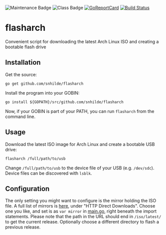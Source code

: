 ![Maintenance Badge](https://img.shields.io/badge/Maintained-yes-success)
![Class Badge](https://img.shields.io/badge/Status-experimental-yellow)
[![GoReportCard](https://goreportcard.com/badge/github.com/snhilde/flasharch)](https://goreportcard.com/report/github.com/snhilde/flasharch)
[![Build Status](https://travis-ci.com/snhilde/flasharch.svg?branch=master)](https://travis-ci.com/snhilde/flasharch)

# flasharch
Convenient script for downloading the latest Arch Linux ISO and creating a bootable flash drive

## Installation
Get the source:
```
go get github.com/snhilde/flasharch
```

Install the program into your GOBIN:
```
go install ${GOPATH}/src/github.com/snhilde/flasharch
```
Now, if your GOBIN is part of your PATH, you can run `flasharch` from the command line.

## Usage
Download the latest ISO image for Arch Linux and create a bootable USB drive:
```
flasharch /full/path/to/usb
```
Change `/full/path/to/usb` to the device file of your USB (e.g. `/dev/sdc`). Device files can be discovered with `lsblk`.

## Configuration
The only setting you might want to configure is the mirror holding the ISO file. A full list of mirrors is [here](https://www.archlinux.org/download/), under "HTTP Direct Downloads". Choose one you like, and set is as `var mirror` in [main.go](main.go), right beneath the import statements. Please note that the path in the URL should end in `/iso/latest/` to get the current release. Optionally choose a different directory to flash a previous release.
